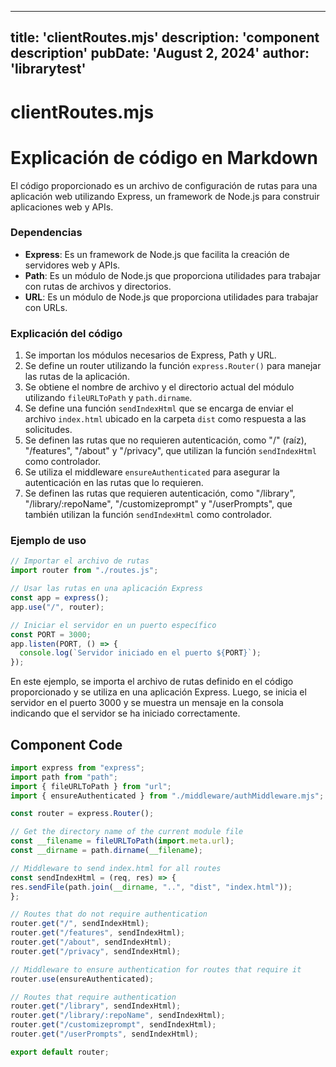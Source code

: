 ---
  title: 'clientRoutes.mjs'
  description: 'component description'
  pubDate: 'August 2, 2024'
  author: 'librarytest'
  ---
  
  
  
  # clientRoutes.mjs
  # Explicación de código en Markdown

El código proporcionado es un archivo de configuración de rutas para una aplicación web utilizando Express, un framework de Node.js para construir aplicaciones web y APIs.

### Dependencias
- **Express**: Es un framework de Node.js que facilita la creación de servidores web y APIs.
- **Path**: Es un módulo de Node.js que proporciona utilidades para trabajar con rutas de archivos y directorios.
- **URL**: Es un módulo de Node.js que proporciona utilidades para trabajar con URLs.

### Explicación del código
1. Se importan los módulos necesarios de Express, Path y URL.
2. Se define un router utilizando la función `express.Router()` para manejar las rutas de la aplicación.
3. Se obtiene el nombre de archivo y el directorio actual del módulo utilizando `fileURLToPath` y `path.dirname`.
4. Se define una función `sendIndexHtml` que se encarga de enviar el archivo `index.html` ubicado en la carpeta `dist` como respuesta a las solicitudes.
5. Se definen las rutas que no requieren autenticación, como "/" (raíz), "/features", "/about" y "/privacy", que utilizan la función `sendIndexHtml` como controlador.
6. Se utiliza el middleware `ensureAuthenticated` para asegurar la autenticación en las rutas que lo requieren.
7. Se definen las rutas que requieren autenticación, como "/library", "/library/:repoName", "/customizeprompt" y "/userPrompts", que también utilizan la función `sendIndexHtml` como controlador.

### Ejemplo de uso
```javascript
// Importar el archivo de rutas
import router from "./routes.js";

// Usar las rutas en una aplicación Express
const app = express();
app.use("/", router);

// Iniciar el servidor en un puerto específico
const PORT = 3000;
app.listen(PORT, () => {
  console.log(`Servidor iniciado en el puerto ${PORT}`);
});
```

En este ejemplo, se importa el archivo de rutas definido en el código proporcionado y se utiliza en una aplicación Express. Luego, se inicia el servidor en el puerto 3000 y se muestra un mensaje en la consola indicando que el servidor se ha iniciado correctamente.
  
  ## Component Code
  ```jsx
  import express from "express";
import path from "path";
import { fileURLToPath } from "url";
import { ensureAuthenticated } from "./middleware/authMiddleware.mjs";

const router = express.Router();

// Get the directory name of the current module file
const __filename = fileURLToPath(import.meta.url);
const __dirname = path.dirname(__filename);

// Middleware to send index.html for all routes
const sendIndexHtml = (req, res) => {
  res.sendFile(path.join(__dirname, "..", "dist", "index.html"));
};

// Routes that do not require authentication
router.get("/", sendIndexHtml);
router.get("/features", sendIndexHtml);
router.get("/about", sendIndexHtml);
router.get("/privacy", sendIndexHtml);

// Middleware to ensure authentication for routes that require it
router.use(ensureAuthenticated);

// Routes that require authentication
router.get("/library", sendIndexHtml);
router.get("/library/:repoName", sendIndexHtml);
router.get("/customizeprompt", sendIndexHtml);
router.get("/userPrompts", sendIndexHtml);

export default router;
  ```
  